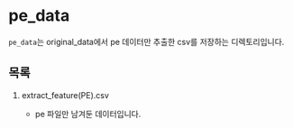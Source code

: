 # pe_data

`pe_data`는 original_data에서 pe 데이터만 추출한 csv를 저장하는 디렉토리입니다.

## 목록
1. extract_feature(PE).csv

    - pe 파일만 남겨둔 데이터입니다.